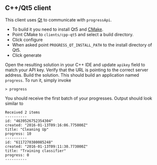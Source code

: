 ## C++/Qt5 client

This client uses [Qt](http://www.qt.io/) to communicate with `progressApi`.
 - To build it you need to install Qt5 and [CMake](https://cmake.org).
 - Point CMake to `clients/cpp-qt5` and select a build directory.
 - Click configure
 - When asked point `PROGRESS_QT_INSTALL_PATH` to the install directory of Qt5.
 - Click generate

Open the resulting solution in your C++ IDE and update `apikey` field to match your API key.
Verify that the URL is pointing to the correct server address. Build the solution.
This should build an application named `progress`. To run it, simply invoke

```
> progress
```

You should receive the first batch of your progresses. Output should look similar to

```
Received 2 items
----------
id: "4639526752354304"
created: "2016-01-13T09:16:06.775000Z"
title: "Cleaning Up"
progress: 10
----------
id: "6117270380085248"
created: "2016-01-13T09:11:30.773000Z"
title: "Training classifier"
progress: 0
----------
```
